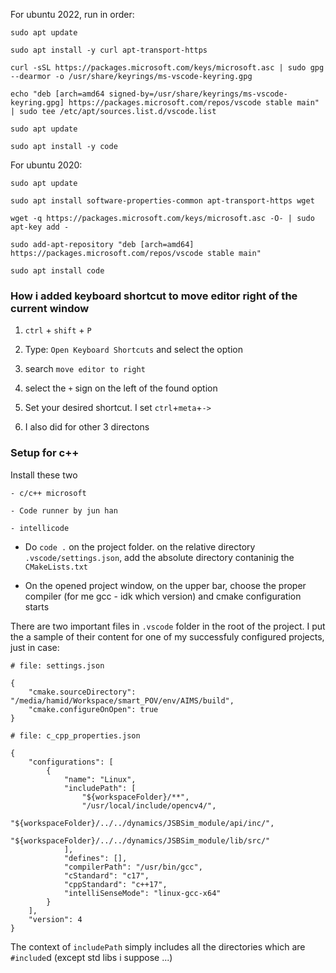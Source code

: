 
For ubuntu 2022, run in order:

```
sudo apt update

sudo apt install -y curl apt-transport-https

curl -sSL https://packages.microsoft.com/keys/microsoft.asc | sudo gpg --dearmor -o /usr/share/keyrings/ms-vscode-keyring.gpg

echo "deb [arch=amd64 signed-by=/usr/share/keyrings/ms-vscode-keyring.gpg] https://packages.microsoft.com/repos/vscode stable main" | sudo tee /etc/apt/sources.list.d/vscode.list

sudo apt update

sudo apt install -y code
```


For ubuntu 2020:

```
sudo apt update 

sudo apt install software-properties-common apt-transport-https wget

wget -q https://packages.microsoft.com/keys/microsoft.asc -O- | sudo apt-key add -

sudo add-apt-repository "deb [arch=amd64] https://packages.microsoft.com/repos/vscode stable main"

sudo apt install code
```

### How i added keyboard shortcut to move editor right of the current window

1. `ctrl` + `shift` + `P`

2. Type: `Open Keyboard Shortcuts` and select the option

3. search `move editor to right`

4. select the `+` sign on the left of the found option

5. Set your desired shortcut. I set `ctrl`+`meta`+`->`

6. I also did for other 3 directons

### Setup for c++

Install these two

```
- c/c++ microsoft

- Code runner by jun han

- intellicode
```

- Do `code .` on the project folder. on the relative directory `.vscode/settings.json`, add the absolute directory contaninig the `CMakeLists.txt`

- On the opened project window, on the upper bar, choose the proper compiler (for me gcc - idk which version) and cmake configuration starts

There are two important files in `.vscode` folder in the root of the project. I put the a sample of their content for one of my successfuly configured projects, just in case:

```
# file: settings.json

{
    "cmake.sourceDirectory": "/media/hamid/Workspace/smart_POV/env/AIMS/build",
    "cmake.configureOnOpen": true
}

# file: c_cpp_properties.json

{
    "configurations": [
        {
            "name": "Linux",
            "includePath": [
                "${workspaceFolder}/**",
                "/usr/local/include/opencv4/",
                "${workspaceFolder}/../../dynamics/JSBSim_module/api/inc/",
                "${workspaceFolder}/../../dynamics/JSBSim_module/lib/src/"
            ],
            "defines": [],
            "compilerPath": "/usr/bin/gcc",
            "cStandard": "c17",
            "cppStandard": "c++17",
            "intelliSenseMode": "linux-gcc-x64"
        }
    ],
    "version": 4
}
```

The context of `includePath` simply includes all the directories which are `#include`d (except std libs i suppose ...)
